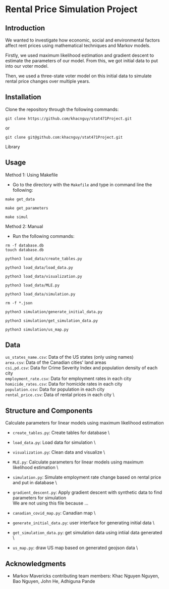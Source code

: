 
# Rental Price Simulation Project

## Introduction
We wanted to investigate how economic, social and environmental factors affect rent prices using mathematical techniques and Markov models.

Firstly, we used maximum likelihood estimation and gradient descent to estimate the parameters of our model. From this, we got initial data to put into our voter model.

Then, we used a three-state voter model on this initial data to simulate rental price changes over multiple years.

## Installation
Clone the repository through the following commands:
```
git clone https://github.com/khacnguy/stat471Project.git
```
or
```
git clone git@github.com:khacnguy/stat471Project.git
```
Library

## Usage
Method 1: Using Makefile
- Go to the directory with the `Makefile` and type in command line the following:
```
make get_data
```
```
make get_parameters
```
```
make simul
```

Method 2: Manual
- Run the following commands:
```
rm -f database.db
touch database.db
```
```
python3 load_data/create_tables.py
```
```
python3 load_data/load_data.py
```
```
python3 load_data/visualization.py
```
```
python3 load_data/MLE.py
```
```
python3 load_data/simulation.py
```
```
rm -f *.json
```
```
python3 simulation/generate_initial_data.py
```
```
python3 simulation/get_simulation_data.py
```
```
python3 simulation/us_map.py
```

## Data
`us_states_name.csv`: Data of the US states (only using names) \
`area.csv`: Data of the Canadian cities' land areas \
`csi,pd.csv`: Data for Crime Severity Index and population density of each city \
`employment_rate.csv`: Data for employment rates in each city \
`homicide_rates.csv`: Data for homicide rates in each city \
`population.csv`: Data for population in each city \
`rental_price.csv`: Data of rental prices in each city \


## Structure and Components
Calculate parameters for linear models using maximum likelihood estimation

- `create_tables.py`: Create tables for database \
- `load_data.py`: Load data for simulation \
- `visualization.py`: Clean data and visualize \
- `MLE.py`: Calculate parameters for linear models using maximum likelihood estimation \
- `simulation.py`: Simulate employment rate change based on rental price and put in database \
- `gradient_descent.py`: Apply gradient descent with synthetic data to find parameters for simulation \
We are not using this file because ...

- `canadian_covid_map.py`: Canadian map \
- `generate_initial_data.py`: user interface for generating initial data \
- `get_simulation_data.py`: get simulation data using intiial data generated \
- `us_map.py`: draw US map based on generated geojson data \

## Acknowledgments
- Markov Mavericks contributing team members: Khac Nguyen Nguyen, Bao Nguyen, John He, Adhiguna Pande
